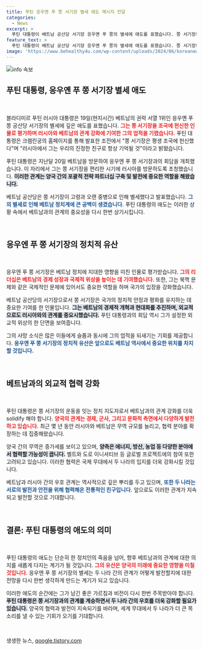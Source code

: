 ```yaml
---
title: 푸틴 응우옌 푸 쫑 서기장 별세 애도 메시지 전달
categories:
  - News
excerpt: >
  푸틴 대통령이 베트남 공산당 서기장 응우옌 푸 쫑의 별세에 애도를 표했습니다. 쫑 서기장의 헌신과 러시아VN 관계의 기여를 강조하며, 그는 진정한 친구로 기억될 것이라고 밝혔습니다.
feature_text: >
  푸틴 대통령이 베트남 공산당 서기장 응우옌 푸 쫑의 별세에 애도를 표했습니다. 쫑 서기장의 헌신과 러시아VN 관계의 기여를 강조하며, 그는 진정한 친구로 기억될 것이라고 밝혔습니다.
image: 'https://www.behealthy4u.com/wp-content/uploads/2024/06/koreanews.jpg'
---
```


<p><img src="https://www.behealthy4u.com/wp-content/uploads/2024/06/koreanews.jpg" alt="info 속보" /></p>

<h2 data-ke-size="size26">푸틴 대통령, 응우옌 푸 쫑 서기장 별세 애도</h2>

<p data-ke-size="size16">&nbsp;</p>

<p>블라디미르 푸틴 러시아 대통령은 19일(현지시간) 베트남의 권력 서열 1위인 응우옌 푸 쫑 공산당 서기장의 별세에 깊은 애도를 표했습니다. <b><span style="color: #ee2323;">그는 쫑 서기장을 조국에 헌신한 인물로 평가하며 러시아와 베트남의 관계 강화에 기여한 그의 업적을 기렸습니다.</span></b> 푸틴 대통령은 크렘린궁의 홈페이지를 통해 발표한 조전에서 "쫑 서기장은 평생 조국에 헌신했다"며 "러시아에서 그는 우리의 진정한 친구로 항상 기억될 것"이라고 밝혔습니다.</p>

<p>푸틴 대통령은 지난달 20일 베트남을 방문하여 응우엔 푸 쫑 서기장과의 회담을 개최했습니다. 이 자리에서 그는 쫑 서기장을 편리한 시기에 러시아를 방문하도록 초청했습니다. <b><span style="background-color: #21538527;">이러한 관계는 양국 간의 포괄적 전략 파트너십 구축 및 발전에 중요한 역할을 해왔습니다.</span></b> </p>

<p>베트남 공산당은 쫑 서기장이 고령과 오랜 중병으로 인해 별세했다고 발표했습니다. <b><span style="color: #1a5490;">그의 별세로 인해 베트남 정치계에 큰 공백이 생겼습니다.</span></b> 푸틴 대통령의 애도는 이러한 상황 속에서 베트남과의 관계의 중요성을 다시 한번 상기시킵니다. </p>

<p data-ke-size="size16">&nbsp;</p>

<h2 data-ke-size="size26">응우엔 푸 쫑 서기장의 정치적 유산</h2>

<p data-ke-size="size16">&nbsp;</p>

<p>응우엔 푸 쫑 서기장은 베트남 정치에 지대한 영향을 미친 인물로 평가받습니다. <b><span style="color: #ee2323;">그의 리더십은 베트남의 경제 성장과 국제적 위상을 높이는 데 기여했습니다.</span></b> 또한, 그는 북핵 문제와 같은 국제적인 문제에 있어서도 중요한 역할을 하며 국가의 입장을 강화했습니다. </p>

<p>베트남 공산당의 서기장으로서 쫑 서기장은 국가의 정치적 안정과 평화를 유지하는 데 중요한 기여를 한 인물입니다. <b><span style="background-color: #21538527;">그는 베트남의 경제적 개혁과 현대화를 추진하며, 외교적으로도 러시아와의 관계를 중요시했습니다.</span></b> 푸틴 대통령과의 회담 역시 그가 설정한 외교적 위상의 한 단면을 보여줍니다.</p>

<p>그의 사망 소식은 많은 이들에게 슬픔과 동시에 그의 업적을 되새기는 기회를 제공합니다. <b><span style="color: #1a5490;">응우엔 푸 쫑 서기장의 정치적 유산은 앞으로도 베트남 역사에서 중요한 위치를 차지할 것입니다.</span></b> </p>

<p data-ke-size="size16">&nbsp;</p>

<h2 data-ke-size="size26">베트남과의 외교적 협력 강화</h2>

<p data-ke-size="size16">&nbsp;</p>

<p>푸틴 대통령은 쫑 서기장의 운동을 잇는 정치 지도자로서 베트남과의 관계 강화를 더욱 solidify 해야 합니다. <b><span style="color: #ee2323;">양국의 관계는 경제, 군사, 그리고 문화적 측면에서 다양하게 발전하고 있습니다.</span></b> 최근 몇 년 동안 러시아와 베트남은 무역 규모를 늘리고, 협력 분야를 확장하는 데 집중해왔습니다.</p>

<p>양국 간의 무역은 증가세를 보이고 있으며, <b><span style="background-color: #21538527;">양측은 에너지, 방산, 농업 등 다양한 분야에서 협력할 가능성이 큽니다.</span></b> 벨트와 도로 이니셔티브 등 글로벌 프로젝트에의 참여 또한 고려되고 있습니다. 이러한 협력은 국제 무대에서 두 나라의 입지를 더욱 강화시킬 것입니다.</p>

<p>베트남과 러시아 간의 우호 관계는 역사적으로 깊은 뿌리를 두고 있으며, <b><span style="color: #1a5490;">또한 두 나라는 서로의 발전과 안전을 위해 협력해온 전통적인 친구입니다.</span></b> 앞으로도 이러한 관계가 지속되고 발전할 것으로 기대합니다.</p>

<p data-ke-size="size16">&nbsp;</p>

<h2 data-ke-size="size26">결론: 푸틴 대통령의 애도의 의미</h2>

<p data-ke-size="size16">&nbsp;</p>

<p>푸틴 대통령의 애도는 단순히 한 정치인의 죽음을 넘어, 향후 베트남과의 관계에 대한 의지를 새롭게 다지는 계기가 될 것입니다. <b><span style="color: #ee2323;">그의 유산은 양국의 미래에 중요한 영향을 미칠 것입니다.</span></b> 응우엔 푸 쫑 서기장의 별세는 두 나라 간의 관계가 어떻게 발전할지에 대한 전망을 다시 한번 생각하게 만드는 계기가 되고 있습니다. </p>

<p>이러한 애도의 순간에는 그가 남긴 좋은 가르침과 비전이 다시 한번 주목받아야 합니다. <b><span style="background-color: #21538527;">푸틴 대통령은 쫑 서기장과의 관계를 계승하면서 두 나라 간의 우호를 더욱 강화할 필요가 있습니다.</span></b> 양국의 협력과 발전이 지속되기를 바라며, 세계 무대에서 두 나라가 더 큰 목소리를 낼 수 있는 기회가 오기를 기대합니다. </p>

<p data-ke-size="size16">&nbsp;</p>
생생한 뉴스, <a href="https://qoogle.tistory.com" rel="dofollow">qoogle.tistory.com</a>


